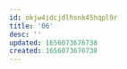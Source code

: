 ```yaml
---
id: okjw4idcjdlhsnk45hqpl9r
title: '06'
desc: ''
updated: 1656073676738
created: 1656073676738
---
```


